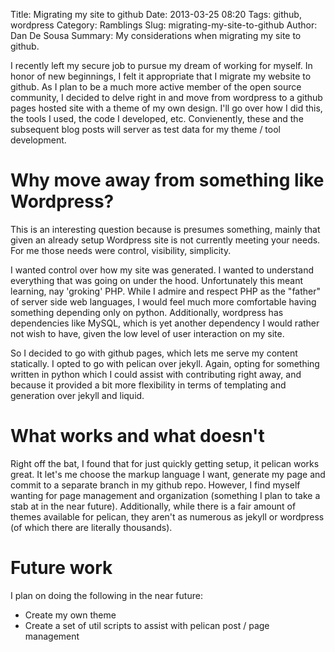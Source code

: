 Title: Migrating my site to github
Date: 2013-03-25 08:20
Tags: github, wordpress
Category: Ramblings
Slug: migrating-my-site-to-github
Author: Dan De Sousa
Summary: My considerations when migrating my site to github.

I recently left my secure job to pursue my dream of working for myself. In honor of new beginnings, I felt it appropriate that I migrate my website to github. As I plan to be a much more active member of the open source community, I decided to delve right in and move from wordpress to a github pages hosted site with a theme of my own design. I'll go over how I did this, the tools I used, the code I developed, etc. Convienently, these and the subsequent blog posts will server as test data for my theme / tool development.

# Why move away from something like Wordpress?

This is an interesting question because is presumes something, mainly that given an already setup Wordpress site is not currently meeting your needs. For me those needs were control, visibility, simplicity. 

I wanted control over how my site was generated. I wanted to understand everything that was going on under the hood. Unfortunately this meant learning, nay 'groking' PHP. While I admire and respect PHP as the "father" of server side web languages, I would feel much more comfortable having something depending only on python. Additionally, wordpress has dependencies like MySQL, which is yet another dependency I would rather not wish to have, given the low level of user interaction on my site.

So I decided to go with github pages, which lets me serve my content statically. I opted to go with pelican over jekyll. Again, opting for something written in python which I could assist with contributing right away, and because it provided a bit more flexibility in terms of templating and generation over jekyll and liquid. 

# What works and what doesn't

Right off the bat, I found that for just quickly getting setup, it pelican works great. It let's me choose the markup language I want, generate my page and commit to a separate branch in my github repo. However, I find myself wanting for page management and organization (something I plan to take a stab at in the near future). Additionally, while there is a fair amount of themes available for pelican, they aren't as numerous as jekyll or wordpress (of which there are literally thousands).

# Future work

I plan on doing the following in the near future:

  * Create my own theme
  * Create a set of util scripts to assist with pelican post / page management
